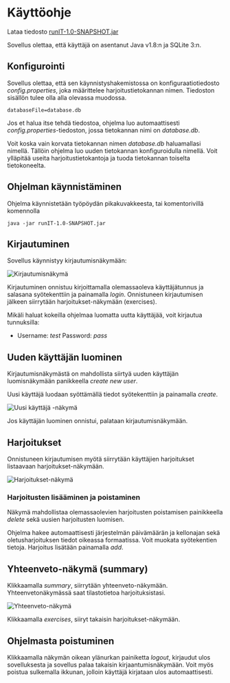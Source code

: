 # Käyttöohje

Lataa tiedosto [runIT-1.0-SNAPSHOT.jar](https://github.com/hajame/otm-harjoitustyo/releases/tag/viikko6)

Sovellus olettaa, että käyttäjä on asentanut Java v1.8:n ja SQLite 3:n.

## Konfigurointi

Sovellus olettaa, että sen käynnistyshakemistossa on konfiguraatiotiedosto _config.properties_, joka määrittelee harjoitustietokannan nimen. Tiedoston sisällön tulee olla alla olevassa muodossa. 

```
databaseFile=database.db
```
Jos et halua itse tehdä tiedostoa, ohjelma luo automaattisesti _config.properties_-tiedoston, jossa tietokannan nimi on _database.db_.

Voit koska vain korvata tietokannan nimen _database.db_ haluamallasi nimellä. Tällöin ohjelma luo uuden tietokannan konfiguroidulla nimellä. Voit ylläpitää useita harjoitustietokantoja ja tuoda tietokannan toiselta tietokoneelta.

## Ohjelman käynnistäminen

Ohjelma käynnistetään työpöydän pikakuvakkeesta, tai komentorivillä komennolla

```
java -jar runIT-1.0-SNAPSHOT.jar
```

## Kirjautuminen

Sovellus käynnistyy kirjautumisnäkymään:

![Kirjautumisnäkymä](https://github.com/hajame/otm-harjoitustyo/blob/master/dokumentaatio/kuvat/loginScreen.png)

Kirjautuminen onnistuu kirjoittamalla olemassaoleva käyttäjätunnus ja salasana syötekenttiin ja painamalla _login_. Onnistuneen kirjautumisen jälkeen siirrytään harjoitukset-näkymään (exercises).

Mikäli haluat kokeilla ohjelmaa luomatta uutta käyttäjää, voit kirjautua tunnuksilla: 
- Username: _test_ Password: _pass_

## Uuden käyttäjän luominen

Kirjautumisnäkymästä on mahdollista siirtyä uuden käyttäjän luomisnäkymään panikkeella _create new user_.

Uusi käyttäjä luodaan syöttämällä tiedot syötekenttiin ja painamalla _create_.


![Uusi käyttäjä -näkymä](https://github.com/hajame/otm-harjoitustyo/blob/master/dokumentaatio/kuvat/newUserSceen.png)

Jos käyttäjän luominen onnistui, palataan kirjautumisnäkymään.

## Harjoitukset

Onnistuneen kirjautumisen myötä siirrytään käyttäjien harjoitukset listaavaan harjoitukset-näkymään.

![Harjoitukset-näkymä](https://github.com/hajame/otm-harjoitustyo/blob/master/dokumentaatio/kuvat/exerciseView.png)

### Harjoitusten lisääminen ja poistaminen

Näkymä mahdollistaa olemassaolevien harjoitusten poistamisen painikkeella _delete_ sekä uusien harjoitusten luomisen. 

Ohjelma hakee automaattisesti järjestelmän päivämäärän ja kellonajan sekä oletusharjoituksen tiedot oikeassa formaatissa. Voit muokata syötekentien tietoja. Harjoitus lisätään painamalla _add_.

## Yhteenveto-näkymä (summary)
Klikkaamalla _summary_, siirrytään yhteenveto-näkymään. Yhteenvetonäkymässä saat tilastotietoa harjoituksistasi.

![Yhteenveto-näkymä](https://github.com/hajame/otm-harjoitustyo/blob/master/dokumentaatio/kuvat/summaryView.png)

Klikkaamalla _exercises_, siiryt takaisin harjoitukset-näkymään.

## Ohjelmasta poistuminen

Klikkaamalla näkymän oikean ylänurkan painiketta _logout_, kirjaudut ulos sovelluksesta ja sovellus palaa takaisin kirjaantumisnäkymään. Voit myös poistua sulkemalla ikkunan, jolloin käyttäjä kirjataan ulos automaattisesti.







